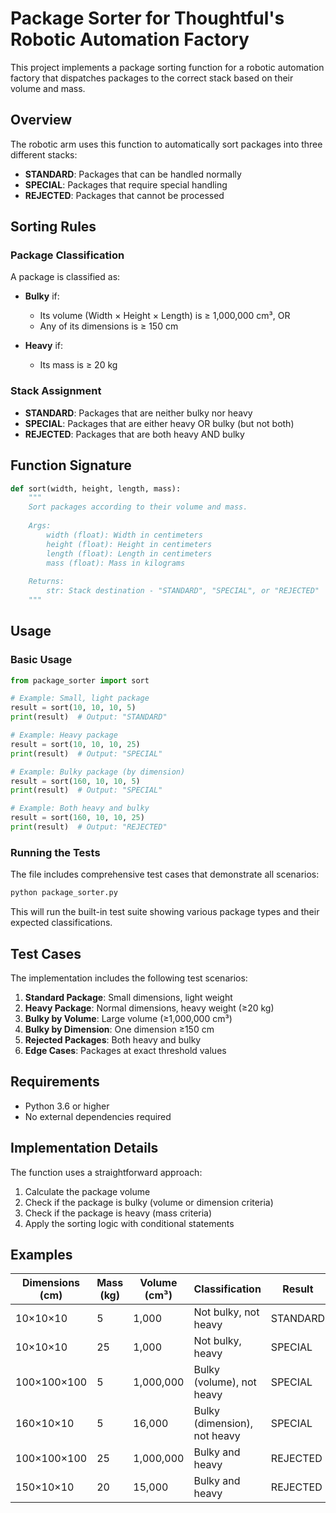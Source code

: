 # Package Sorter for Thoughtful's Robotic Automation Factory

This project implements a package sorting function for a robotic automation factory that dispatches packages to the correct stack based on their volume and mass.

## Overview

The robotic arm uses this function to automatically sort packages into three different stacks:
- **STANDARD**: Packages that can be handled normally
- **SPECIAL**: Packages that require special handling
- **REJECTED**: Packages that cannot be processed

## Sorting Rules

### Package Classification

A package is classified as:

- **Bulky** if:
  - Its volume (Width × Height × Length) is ≥ 1,000,000 cm³, OR
  - Any of its dimensions is ≥ 150 cm

- **Heavy** if:
  - Its mass is ≥ 20 kg

### Stack Assignment

- **STANDARD**: Packages that are neither bulky nor heavy
- **SPECIAL**: Packages that are either heavy OR bulky (but not both)
- **REJECTED**: Packages that are both heavy AND bulky

## Function Signature

```python
def sort(width, height, length, mass):
    """
    Sort packages according to their volume and mass.
    
    Args:
        width (float): Width in centimeters
        height (float): Height in centimeters
        length (float): Length in centimeters
        mass (float): Mass in kilograms
    
    Returns:
        str: Stack destination - "STANDARD", "SPECIAL", or "REJECTED"
    """
```

## Usage

### Basic Usage

```python
from package_sorter import sort

# Example: Small, light package
result = sort(10, 10, 10, 5)
print(result)  # Output: "STANDARD"

# Example: Heavy package
result = sort(10, 10, 10, 25)
print(result)  # Output: "SPECIAL"

# Example: Bulky package (by dimension)
result = sort(160, 10, 10, 5)
print(result)  # Output: "SPECIAL"

# Example: Both heavy and bulky
result = sort(160, 10, 10, 25)
print(result)  # Output: "REJECTED"
```

### Running the Tests

The file includes comprehensive test cases that demonstrate all scenarios:

```bash
python package_sorter.py
```

This will run the built-in test suite showing various package types and their expected classifications.

## Test Cases

The implementation includes the following test scenarios:

1. **Standard Package**: Small dimensions, light weight
2. **Heavy Package**: Normal dimensions, heavy weight (≥20 kg)
3. **Bulky by Volume**: Large volume (≥1,000,000 cm³)
4. **Bulky by Dimension**: One dimension ≥150 cm
5. **Rejected Packages**: Both heavy and bulky
6. **Edge Cases**: Packages at exact threshold values

## Requirements

- Python 3.6 or higher
- No external dependencies required


## Implementation Details

The function uses a straightforward approach:

1. Calculate the package volume
2. Check if the package is bulky (volume or dimension criteria)
3. Check if the package is heavy (mass criteria)
4. Apply the sorting logic with conditional statements



## Examples

| Dimensions (cm) | Mass (kg) | Volume (cm³) | Classification | Result |
|-----------------|-----------|--------------|----------------|---------|
| 10×10×10 | 5 | 1,000 | Not bulky, not heavy | STANDARD |
| 10×10×10 | 25 | 1,000 | Not bulky, heavy | SPECIAL |
| 100×100×100 | 5 | 1,000,000 | Bulky (volume), not heavy | SPECIAL |
| 160×10×10 | 5 | 16,000 | Bulky (dimension), not heavy | SPECIAL |
| 100×100×100 | 25 | 1,000,000 | Bulky and heavy | REJECTED |
| 150×10×10 | 20 | 15,000 | Bulky and heavy | REJECTED |

